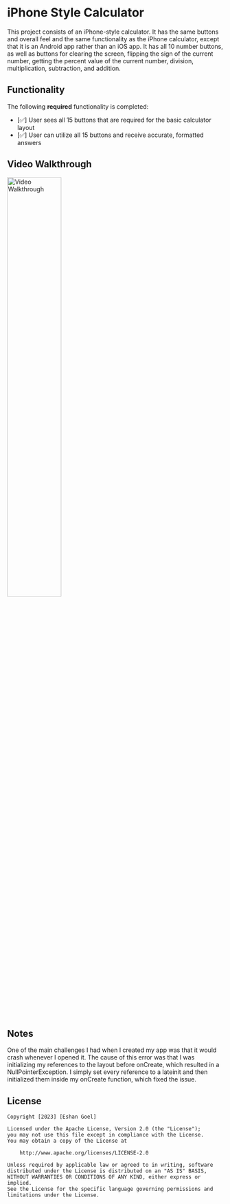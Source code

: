 # iPhone Style Calculator

This project consists of an iPhone-style calculator. It has the same buttons and overall feel and the same functionality as the iPhone calculator, except that it is an Android app rather than an iOS app. It has all 10 number buttons, as well as buttons for clearing the screen, flipping the sign of the current number, getting the percent value of the current number, division, multiplication, subtraction, and addition. 

## Functionality 

The following **required** functionality is completed:

* [✅] User sees all 15 buttons that are required for the basic calculator layout
* [✅] User can utilize all 15 buttons and receive accurate, formatted answers

## Video Walkthrough

<img src='[walkthrough.gif](https://im.ezgif.com/tmp/ezgif-1-0338ba09af.gif)' title='Video Walkthrough' width='50%' alt='Video Walkthrough' />

## Notes

One of the main challenges I had when I created my app was that it would crash whenever I opened it. The cause of this error was that I was initializing my references to the layout before onCreate, which resulted in a NullPointerException. I simply set every reference to a lateinit and then initialized them inside my onCreate function, which fixed the issue.

## License

    Copyright [2023] [Eshan Goel]

    Licensed under the Apache License, Version 2.0 (the "License");
    you may not use this file except in compliance with the License.
    You may obtain a copy of the License at

        http://www.apache.org/licenses/LICENSE-2.0

    Unless required by applicable law or agreed to in writing, software
    distributed under the License is distributed on an "AS IS" BASIS,
    WITHOUT WARRANTIES OR CONDITIONS OF ANY KIND, either express or implied.
    See the License for the specific language governing permissions and
    limitations under the License.

